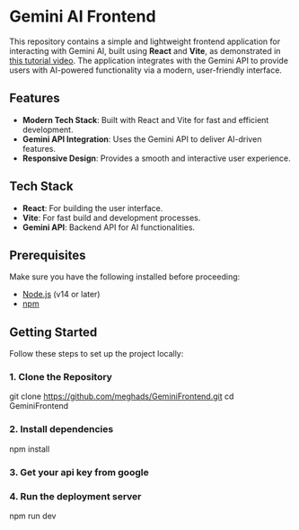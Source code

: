 # Gemini AI Frontend

This repository contains a simple and lightweight frontend application for interacting with Gemini AI, built using **React** and **Vite**, as demonstrated in [this tutorial video](https://youtu.be/0yboGn8errU?si=ZVzFCO7E5Y9rzQig). The application integrates with the Gemini API to provide users with AI-powered functionality via a modern, user-friendly interface.

## Features

- **Modern Tech Stack**: Built with React and Vite for fast and efficient development.
- **Gemini API Integration**: Uses the Gemini API to deliver AI-driven features.
- **Responsive Design**: Provides a smooth and interactive user experience.

## Tech Stack

- **React**: For building the user interface.
- **Vite**: For fast build and development processes.
- **Gemini API**: Backend API for AI functionalities.

## Prerequisites

Make sure you have the following installed before proceeding:

- [Node.js](https://nodejs.org/) (v14 or later)
- [npm](https://www.npmjs.com/)

## Getting Started

Follow these steps to set up the project locally:

### 1. Clone the Repository

git clone https://github.com/meghads/GeminiFrontend.git
cd GeminiFrontend

### 2. Install dependencies

npm install

### 3. Get your api key from google

### 4. Run the deployment server

npm run dev

